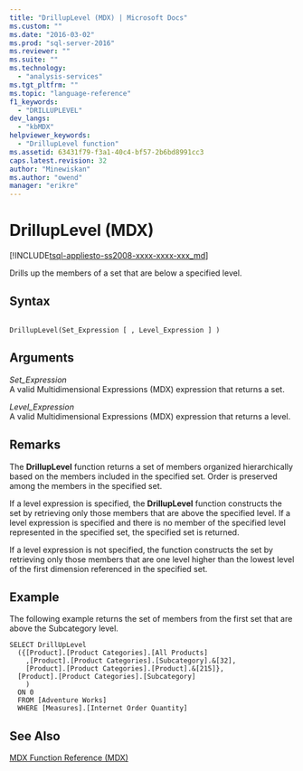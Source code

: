 ```yaml
---
title: "DrillupLevel (MDX) | Microsoft Docs"
ms.custom: ""
ms.date: "2016-03-02"
ms.prod: "sql-server-2016"
ms.reviewer: ""
ms.suite: ""
ms.technology: 
  - "analysis-services"
ms.tgt_pltfrm: ""
ms.topic: "language-reference"
f1_keywords: 
  - "DRILLUPLEVEL"
dev_langs: 
  - "kbMDX"
helpviewer_keywords: 
  - "DrillupLevel function"
ms.assetid: 63431f79-f3a1-40c4-bf57-2b6bd8991cc3
caps.latest.revision: 32
author: "Minewiskan"
ms.author: "owend"
manager: "erikre"
---
```

# DrillupLevel (MDX)
[!INCLUDE[tsql-appliesto-ss2008-xxxx-xxxx-xxx_md](../includes/tsql-appliesto-ss2008-xxxx-xxxx-xxx-md.md)]

  Drills up the members of a set that are below a specified level.  
  
## Syntax  
  
```  
  
DrillupLevel(Set_Expression [ , Level_Expression ] )  
```  
  
## Arguments  
 *Set_Expression*  
 A valid Multidimensional Expressions (MDX) expression that returns a set.  
  
 *Level_Expression*  
 A valid Multidimensional Expressions (MDX) expression that returns a level.  
  
## Remarks  
 The **DrillupLevel** function returns a set of members organized hierarchically based on the members included in the specified set. Order is preserved among the members in the specified set.  
  
 If a level expression is specified, the **DrillupLevel** function constructs the set by retrieving only those members that are above the specified level. If a level expression is specified and there is no member of the specified level represented in the specified set, the specified set is returned.  
  
 If a level expression is not specified, the function constructs the set by retrieving only those members that are one level higher than the lowest level of the first dimension referenced in the specified set.  
  
## Example  
 The following example returns the set of members from the first set that are above the Subcategory level.  
  
```  
SELECT DrillUpLevel   
  ({[Product].[Product Categories].[All Products]  
    ,[Product].[Product Categories].[Subcategory].&[32],  
    [Product].[Product Categories].[Product].&[215]},  
  [Product].[Product Categories].[Subcategory]  
    )  
  ON 0  
  FROM [Adventure Works]  
  WHERE [Measures].[Internet Order Quantity]  
```  
  
## See Also  
 [MDX Function Reference &#40;MDX&#41;](../mdx/mdx-function-reference-mdx.md)  
  
  